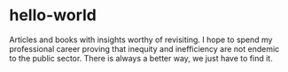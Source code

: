 # hello-world
Articles and books with insights worthy of revisiting.
I hope to spend my professional career proving that inequity and inefficiency are not endemic to the public sector. There is always a better way, we just have to find it. 
